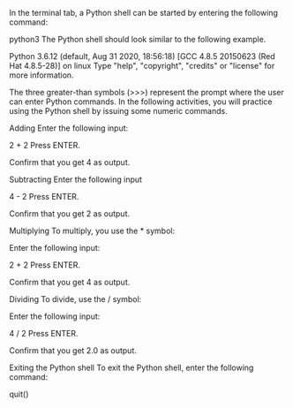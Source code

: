 In the terminal tab, a Python shell can be started by entering the following command:

python3
The Python shell should look similar to the following example.

Python 3.6.12 (default, Aug 31 2020, 18:56:18)
[GCC 4.8.5 20150623 (Red Hat 4.8.5-28)] on linux
Type "help", "copyright", "credits" or "license" for more information.
>>>                                                
The three greater-than symbols (>>>) represent the prompt where the user can enter Python commands. In the following activities, you will practice using the Python shell by issuing some numeric commands.

Adding
Enter the following input:

2 + 2
Press ENTER.

Confirm that you get 4 as output.

Subtracting
Enter the following input

4 - 2
Press ENTER.

Confirm that you get 2 as output.

Multiplying
To multiply, you use the * symbol:

Enter the following input:

2 + 2
Press ENTER.

Confirm that you get 4 as output.

Dividing
To divide, use the / symbol:

Enter the following input:

4 / 2
Press ENTER.

Confirm that you get 2.0 as output.

Exiting the Python shell
To exit the Python shell, enter the following command:

quit()
